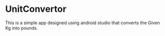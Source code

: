 # UnitConvertor
This is a simple app designed using android studio that converts the Given Kg into pounds.
